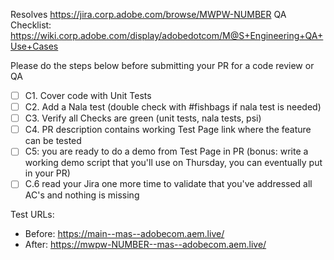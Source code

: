 Resolves https://jira.corp.adobe.com/browse/MWPW-NUMBER
QA Checklist: https://wiki.corp.adobe.com/display/adobedotcom/M@S+Engineering+QA+Use+Cases

Please do the steps below before submitting your PR for a code review or QA

- [ ] C1. Cover code with Unit Tests
- [ ] C2. Add a Nala test (double check with #fishbags if nala test is needed)
- [ ] C3. Verify all Checks are green (unit tests, nala tests, psi)
- [ ] C4. PR description contains working Test Page link where the feature can be tested
- [ ] C5: you are ready to do a demo from Test Page in PR (bonus: write a working demo script that you'll use on Thursday, you can eventually put in your PR)
- [ ] C.6 read your Jira one more time to validate that you've addressed all AC's and nothing is missing

Test URLs:

- Before: https://main--mas--adobecom.aem.live/
- After: https://mwpw-NUMBER--mas--adobecom.aem.live/
